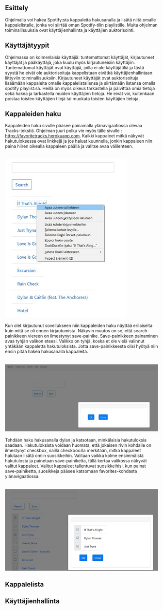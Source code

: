 ## Esittely

Ohjelmalla voi hakea Spotify:sta kappaleita hakusanalla ja lisätä niitä omalle kappalelistalle, jonka voi siirtää oman Spotify-tilin playlistille. Muita ohjelman toiminallisuuksia ovat käyttäjienhallinta ja käyttäjien auktorisointi.

## Käyttäjätyypit

Ohjelmassa on kolmenlaisia käyttäjiä: tuntemattomat käyttäjät, kirjautuneet käyttäjät ja pääkäyttäjä, joka kuulu myös kirjautuneisiin käyttäjiin. Tuntemattomat käyttäjät ovat käyttäjiä, joilla ei ole käyttäjätiliä ja tästä syystä he eivät ole auktorisoituja kappelistaan eivätkä käyttäjienhallintaan liittyviin toiminallisuuksiin. Kirjautuneet käyttäjät ovat auktorisoituja lisäämään kappaleita omalle kappalelistallensa ja siirtämään listansa omalla spotify playlist:sä. Heillä on myös oikeus tarkastella ja päivittää omia tietoja sekä hakea ja tarkastella muiden käyttäjien tietoja. He eivät voi, kuitenkaan poistaa toisten käyttäjien tilejä tai muokata toisten käyttäjien tietoja.

## Kappaleiden haku

Kappaleiden haku sivulle pääsee painamalla ylänavigaatiossa olevaa Tracks-tekstiä. Ohjelman juuri polku vie myös tälle sivulle : https://favoritetracks.herokuapp.com. Kaikki kappaleet mitkä näkyvät hakutuloksessa ovat linkkejä ja jos haluat kuunnella, jonkin kappaleen niin paina hiiren oikealla kappaleen päällä ja valitse avaa välilehteen. 
<br/>
<br/>
<br/>
![](https://github.com/vkorppi/favoritetracks/blob/master/k%C3%A4ytt%C3%B6ohje/kuvat/V%C3%A4lilehteenPienempi.jpg)
<br/>
<br/>
Kun olet kirjautunut sovellukseen niin kappaleiden haku näyttää erilaiselta kuin mitä se oli ennen kirjautumista. Näkyvin muutos on se, että search-painikkeen viereen on ilmestynyt save-painike. Save-painikkeen painaminen avaa tyhjän valikon eteesi. Valikko on tyhjä, koska et ole vielä valinnut yhtäkään kappaletta hakutuloksista. Jotta save-painikkeesta olisi hyötyä niin ensin pitää hakea hakusanalla kappaleita.
<br/>
<br/>
<br/>
![](https://github.com/vkorppi/favoritetracks/blob/master/k%C3%A4ytt%C3%B6ohje/kuvat/Tyhj%C3%A4ValikkoPienennetty.jpg)
<br/>
<br/>
Tehdään haku hakusanalla dylan ja katsotaan, minkälaisia hakutuloksia saadaan. Hakutuloksista voidaan huomata, että jokaisen rivin kohdalle on ilmestynyt checkbox, näillä checkbox:lla merkitään, mitkä kappaleet halutaan lisätä omiin suosikkeihin. Valitaan vaikka kolme ensimmäistä hakutulosta ja painetaan save-painiketta, tällä kertaa valikossa näkyvät valitut kappaleet. Valitut kappaleet tallentuvat suosikkeihisi, kun painat save-painiketta, suosikkeja pääsee katsomaan favorites-kohdasta ylänavigaatiossa.
<br/>
<br/>
<br/>
![](https://github.com/vkorppi/favoritetracks/blob/master/k%C3%A4ytt%C3%B6ohje/kuvat/SavePainikettaPainettuPienennetty.jpg)



## Kappalelista

## Käyttäjienhallinta



